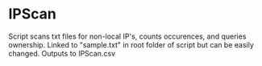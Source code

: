 # IPScan
Script scans txt files for non-local IP's, counts occurences, and queries ownership. Linked to "sample.txt" in root 
folder of script but can be easily changed. Outputs to IPScan.csv
